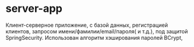 # server-app
Клиент-серверное приложение, с базой данных, регистрацией клиентов, запросом имени/фамилии/email/пароля( и т.д.), под защитой SpringSecurity. 
Использован алгоритм хэширования паролей BCrypt, 
